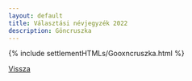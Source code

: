 ```yaml
---
layout: default
title: Választási névjegyzék 2022
description: Göncruszka
---
```


{% include settlementHTMLs/Gooxncruszka.html %}

[Vissza](./)